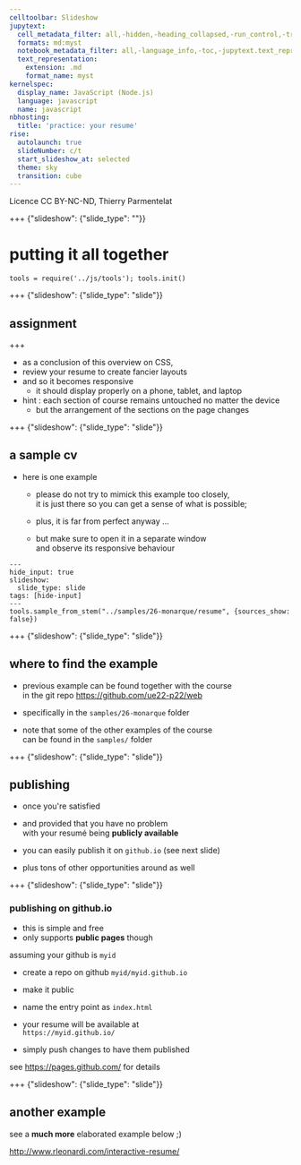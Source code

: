 ```yaml
---
celltoolbar: Slideshow
jupytext:
  cell_metadata_filter: all,-hidden,-heading_collapsed,-run_control,-trusted
  formats: md:myst
  notebook_metadata_filter: all,-language_info,-toc,-jupytext.text_representation.jupytext_version,-jupytext.text_representation.format_version
  text_representation:
    extension: .md
    format_name: myst
kernelspec:
  display_name: JavaScript (Node.js)
  language: javascript
  name: javascript
nbhosting:
  title: 'practice: your resume'
rise:
  autolaunch: true
  slideNumber: c/t
  start_slideshow_at: selected
  theme: sky
  transition: cube
---
```


Licence CC BY-NC-ND, Thierry Parmentelat

+++ {"slideshow": {"slide_type": ""}}

# putting it all together

```{code-cell}
tools = require('../js/tools'); tools.init()
```

+++ {"slideshow": {"slide_type": "slide"}}

## assignment

+++

* as a conclusion of this overview on CSS,
* review your resume to create fancier layouts
* and so it becomes responsive
  * it should display properly on a phone, tablet, and laptop
* hint : each section of course remains untouched no matter the device
  * but the arrangement of the sections on the page changes

+++ {"slideshow": {"slide_type": "slide"}}

## a sample cv

* here is one example
  * please do not try to mimick this example too closely,  
    it is just there so you can get a sense of what is possible;

  * plus, it is far from perfect anyway ...
  * but make sure to open it in a separate window  
    and observe its responsive behaviour

```{code-cell}
---
hide_input: true
slideshow:
  slide_type: slide
tags: [hide-input]
---
tools.sample_from_stem("../samples/26-monarque/resume", {sources_show: false})
```

+++ {"slideshow": {"slide_type": "slide"}}

## where to find the example

* previous example can be found together with the course   
  in the git repo
  <https://github.com/ue22-p22/web>

* specifically in the `samples/26-monarque` folder

* note that some of the other examples of the course  
  can be found in the `samples/` folder

+++ {"slideshow": {"slide_type": "slide"}}

## publishing

* once you're satisfied
* and provided that you have no problem  
  with your resumé being **publicly available**

* you can easily publish it on `github.io` (see next slide)
* plus tons of other opportunities around as well

+++ {"slideshow": {"slide_type": "slide"}}

### publishing on github.io

* this is simple and free
* only supports **public pages** though

assuming your github is `myid`

* create a repo on github `myid/myid.github.io`
* make it public
* name the entry point as `index.html`
* your resume will be available at  
  `https://myid.github.io/`

* simply push changes to have them published

see <https://pages.github.com/> for details

+++ {"slideshow": {"slide_type": "slide"}}

## another example

see a **much more** elaborated example below ;)

<http://www.rleonardi.com/interactive-resume/>
